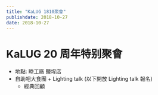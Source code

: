 ```yaml
---
title: "KaLUG 1810聚會"
publishdate: 2018-10-27
date: 2018-10-27
---
```


# KaLUG 20 周年特别聚會

 - 地點: 睦工廠 鹽埕店
 - 自助吧大食團 + Lighting talk (以下開放 Lighting talk 報名)
   - 經典回顧
